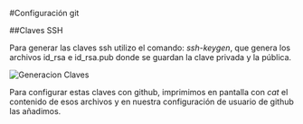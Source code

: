 #Configuración git

##Claves SSH

Para generar las claves ssh utilizo el comando: *ssh-keygen*, que genera los archivos id_rsa e id_rsa.pub donde se guardan la clave privada y la pública.

![Generacion Claves](images/ssh_clave)

Para configurar estas claves con github, imprimimos en pantalla con *cat* el contenido de esos archivos y en nuestra configuración de usuario de github las añadimos.

